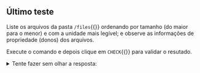## Último teste

Liste os arquivos da pasta `/files`{{}} ordenando por tamanho (do maior para o menor) e com a unidade mais legível; e observe as informações de propriedade (donos) dos arquivos.

Execute o comando e depois clique em `CHECK`{{}} para validar o resutado.

<details>
<summary>Tente fazer sem olhar a resposta:</summary>
`ls -lhS`
- `ls`{{}} lista o conteúdo.
- `opção -l`{{}} mostra o formato longo (detalhado).
- `opção -h`{{}} mostra o tamanho na unidade mais amigável (humana).
- `opção -S`{{}} ordena pelo tamanho (do maior para o menor).
</details><br>